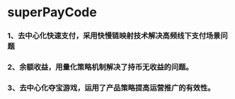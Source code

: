 # superPayCode
### 1、去中心化快速支付，采用快慢链映射技术解决高频线下支付场景问题
### 2、余额收益，用量化策略机制解决了持币无收益的问题。
### 3、去中心化夺宝游戏，运用了产品策略提高运营推广的有效性。

